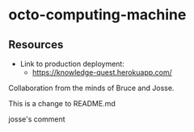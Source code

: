 # octo-computing-machine

## Resources
* Link to production deployment:  
    * https://knowledge-quest.herokuapp.com/  

Collaboration from the minds of Bruce and Josse.

This is a change to README.md

josse's comment 
